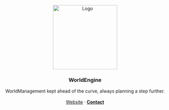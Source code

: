 <br />
<div align="center">
  <a href="https://discord.com/users/216487432667791360">
    <img src="https://github.com/ModLabsCC/WorldEngine/blob/main/assets/worldengine.png" alt="Logo" width="200" height="200">
</a>

<h3 align="center">WorldEngine</h3>

  <p align="center">
    WorldManagement kept ahead of the curve, always planning a step further.
    <br />
    <br />
    <a href="https://liamxsage.com">Website</a>
    ·
    <a href="https://discord.com/users/216487432667791360"><strong>Contact</strong></a>
  </p>
</div>
